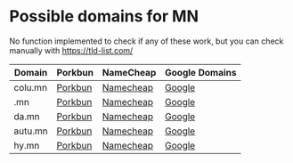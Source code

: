 # Possible domains for MN

No function implemented to check if any of these work, but you can check manually with https://tld-list.com/

| Domain | Porkbun | NameCheap | Google Domains |
|---|---|---|---|
| colu.mn | [Porkbun](https://porkbun.com/checkout/search?prb=e814663da1&tlds=&idnLanguage=&search=search&q=colu.mn) | [Namecheap](https://www.namecheap.com/domains/registration/results/?domain=colu.mn) | [Google](https://domains.google.com/registrar/search?searchTerm=colu.mn) |
| .mn | [Porkbun](https://porkbun.com/checkout/search?prb=e814663da1&tlds=&idnLanguage=&search=search&q=.mn) | [Namecheap](https://www.namecheap.com/domains/registration/results/?domain=.mn) | [Google](https://domains.google.com/registrar/search?searchTerm=.mn) |
| da.mn | [Porkbun](https://porkbun.com/checkout/search?prb=e814663da1&tlds=&idnLanguage=&search=search&q=da.mn) | [Namecheap](https://www.namecheap.com/domains/registration/results/?domain=da.mn) | [Google](https://domains.google.com/registrar/search?searchTerm=da.mn) |
| autu.mn | [Porkbun](https://porkbun.com/checkout/search?prb=e814663da1&tlds=&idnLanguage=&search=search&q=autu.mn) | [Namecheap](https://www.namecheap.com/domains/registration/results/?domain=autu.mn) | [Google](https://domains.google.com/registrar/search?searchTerm=autu.mn) |
| hy.mn | [Porkbun](https://porkbun.com/checkout/search?prb=e814663da1&tlds=&idnLanguage=&search=search&q=hy.mn) | [Namecheap](https://www.namecheap.com/domains/registration/results/?domain=hy.mn) | [Google](https://domains.google.com/registrar/search?searchTerm=hy.mn) |
